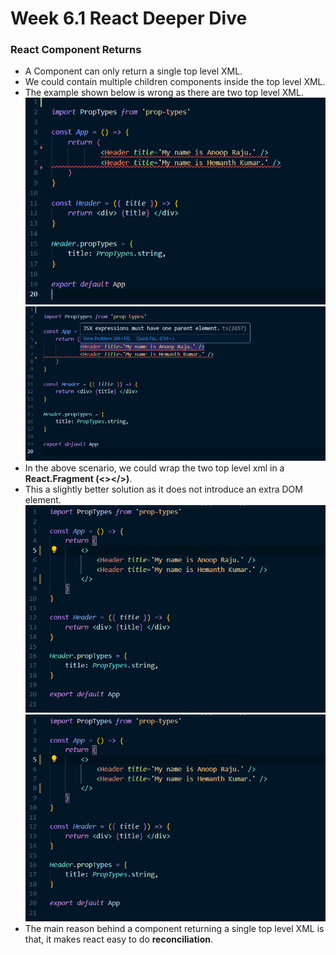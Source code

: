 # Week 6.1 React Deeper Dive

### React Component Returns
- A Component can only return a single top level XML.
- We could contain multiple children components inside the top level XML.
- The example shown below is wrong as there are two top level XML.
![Two top level XML](/week%206/week-6.1/images/two-top-level-xml.png)
![Two top level XML error](/week%206/week-6.1/images/two-top-level-xml-error.png)
- In the above scenario, we could wrap the two top level xml in a **React.Fragment (<></>)**.
- This a slightly better solution as it does not introduce an extra DOM element.
![with react fragment ](/week%206/week-6.1/images/top-level-frament-symbol.png)
![with react fragment](/week%206/week-6.1/images/top-level-react-fragment-component.png)
- The main reason behind a component returning a single top level XML is that, it makes react easy to do **reconciliation**.  
